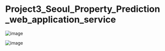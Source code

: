 # Project3_Seoul_Property_Prediction_web_application_service

![image](https://user-images.githubusercontent.com/86241737/154197608-7f2d6a53-2463-404e-9fe9-9e2ecac40ae4.png)

![image](https://user-images.githubusercontent.com/86241737/157694201-f4e63702-3b40-4fed-a340-8f0db1ac0873.png)

